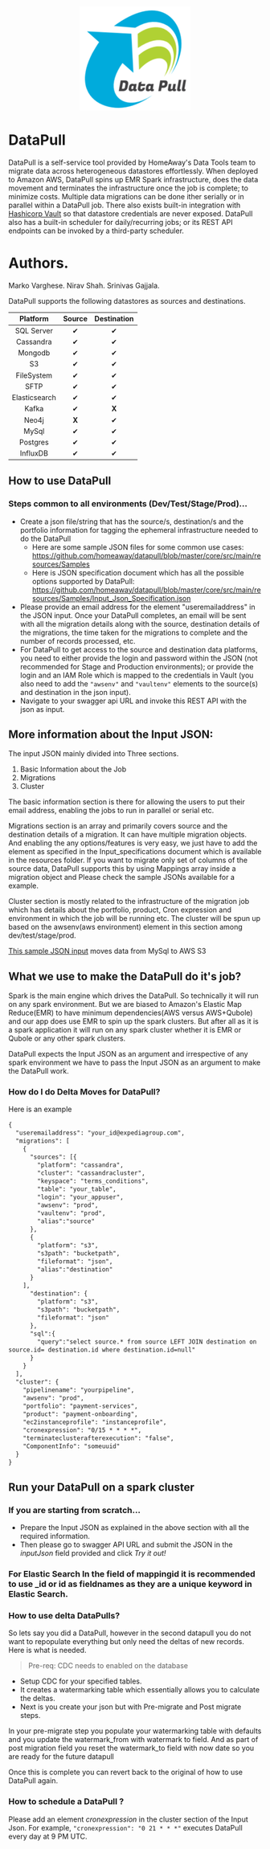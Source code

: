 <p align="center">
  <img width="222" height="207" src="./media/logo.png">
</p>

# DataPull

DataPull is a self-service tool provided by HomeAway's Data Tools team to migrate data across heterogeneous datastores effortlessly. When deployed to Amazon AWS, DataPull spins up EMR Spark infrastructure, does the data movement and terminates the infrastructure once the job is complete; to minimize costs. 
Multiple data migrations can be done ither serially or in parallel within a DataPull job. There also exists built-in integration with [Hashicorp Vault](https://www.vaultproject.io/) so that datastore credentials are never exposed. DataPull also has a built-in scheduler for daily/recurring jobs; or its REST API endpoints can be invoked by a third-party scheduler.

# Authors. 
 Marko Varghese.
 Nirav Shah.
 Srinivas Gajjala.


DataPull supports the following datastores as sources and destinations.

| Platform | Source | Destination |
|:---: |:---: |:---: |
| SQL Server | ✔ | ✔ |
| Cassandra | ✔ | ✔ |
| Mongodb | ✔ | ✔ |
| S3 | ✔ | ✔ |
| FileSystem | ✔ | ✔ |
| SFTP | ✔ | ✔ |
| Elasticsearch | ✔ | ✔ |
| Kafka | ✔ |**X**|
| Neo4j |**X** | ✔ |
| MySql | ✔ | ✔ |
| Postgres | ✔ | ✔ | 
| InfluxDB | ✔ | ✔ | 

## How to use DataPull

###  Steps common to all environments (Dev/Test/Stage/Prod)...

* Create a json file/string that has the source/s, destination/s and the portfolio information for tagging the ephemeral infrastructure needed to do the DataPull
  * Here are some sample JSON files for some common use cases: https://github.com/homeaway/datapull/blob/master/core/src/main/resources/Samples
  * Here is JSON specification document which has all the possible options supported by DataPull: https://github.com/homeaway/datapull/blob/master/core/src/main/resources/Samples/Input_Json_Specification.json
* Please provide an email address for the element "useremailaddress" in the JSON input. Once your DataPull completes,  an email will be sent with all the migration details along with the source, destination details of the migrations, the time taken for the migrations to complete and the number of records processed, etc. 
* For DataPull to get access to the source and destination data platforms, you need to either provide the login and password within the JSON (not recommended for Stage and Production environments); or provide the login and an IAM Role which is mapped to the credentials in Vault (you also need to add the ```"awsenv"``` and ```"vaultenv"``` elements to the source(s) and destination in the json input).
* Navigate to your swagger api URL and invoke this REST API with the json as input.


## More information about the Input JSON: ##

The input JSON mainly divided into Three sections.

1. Basic Information about the Job
1. Migrations
1. Cluster

The basic information section is there for allowing the users to put their email address, enabling the jobs to run in parallel or serial etc.

Migrations section is an array and primarily covers source and the destination details of a migration. It can have multiple migration objects. And enabling the any options/features is very easy, we just have to add the element as specified in the Input_specifications document which is available in the resources folder. If you want to migrate only set of columns of the source data, DataPull supports this by using Mappings array inside a migration object and Please check the sample JSONs available for a example. 

Cluster section is mostly related to the infrastructure of the migration job which has details about the portfolio, product, Cron expression and environment in which the job will be running etc. The cluster will be spun up based on the awsenv(aws environment) element in this section among dev/test/stage/prod. 


[This sample JSON input](https://github.com/homeaway/datapull/blob/master/core/src/main/resources/Samples/Input_Sample_MySql_to_S3.json) moves data from MySql to AWS S3


## What we use to make the DataPull do it's job?

Spark is the main engine which drives the DataPull. So technically it will run on any spark environment. But we are biased to Amazon's Elastic Map Reduce(EMR) to have minimum dependencies(AWS versus AWS+Qubole) and our app does use EMR to spin up the spark clusters. But after all as it is a spark application it will run on any spark cluster whether it is EMR or Qubole or any other spark clusters.

DataPull expects the Input JSON as an argument and irrespective of any spark environment we have to pass the Input JSON as an argument to make the DataPull work.   

### How do I do Delta Moves for DataPull?
Here is an example
```
{
  "useremailaddress": "your_id@expediagroup.com",
  "migrations": [
    {
      "sources": [{
        "platform": "cassandra",
        "cluster": "cassandracluster",
        "keyspace": "terms_conditions",
        "table": "your_table",
        "login": "your_appuser",
        "awsenv": "prod",
        "vaultenv": "prod",
        "alias":"source"
      },
      {
        "platform": "s3",
        "s3path": "bucketpath",
        "fileformat": "json",
        "alias":"destination"
      }
    ],
      "destination": {
        "platform": "s3",
        "s3path": "bucketpath",
        "fileformat": "json"
      },
      "sql":{
        "query":"select source.* from source LEFT JOIN destination on source.id= destination.id where destination.id=null"
      }
    }
  ],
  "cluster": {
    "pipelinename": "yourpipeline",
    "awsenv": "prod",
    "portfolio": "payment-services",
    "product": "payment-onboarding",
    "ec2instanceprofile": "instanceprofile",
    "cronexpression": "0/15 * * * *",
    "terminateclusterafterexecution": "false",
    "ComponentInfo": "someuuid"
  }
}
```
## Run your DataPull on a spark cluster
### If you are starting from scratch...

* Prepare the Input JSON as explained in the above section with all the required information.
* Then please go to swagger API URL and submit the JSON in the _inputJson_ field provided and click _Try it out!_

### For Elastic Search In the field of mappingid it is recommended to use _id or id as fieldnames as they are a unique keyword in Elastic Search.
  
### How to use delta DataPulls?
So lets say you did a DataPull, however in the second datapull you do not want to repopulate everything but only need the deltas of new records. Here is what is needed.

> Pre-req: CDC needs to enabled on the database

*  Setup CDC for your specified tables.
*  It creates a watermarking table which essentially allows you to calculate the deltas.
*  Next is you create your json but with Pre-migrate and Post migrate steps.


In your pre-migrate step you populate your watermarking table with defaults and you update the watermark_from with watermark to field. And as part of post migration field you reset the watermark_to field with now date so you are ready for the future datapull

Once this is complete you can revert back to the original of how to use DataPull again.

### How to schedule a DataPull ?

Please add an element _cronexpression_ in the cluster section of the Input Json. For example, `"cronexpression": "0 21 * * *"` executes DataPull every day at 9 PM UTC.
